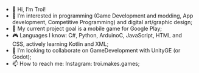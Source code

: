 - 👋 Hi, I’m Troi!
- 👀 I’m interested in programming (Game Development and modding, App development, Competitive Programming) and digital art/graphic design;
- 🌱 My current project goal is a mobile game for Google Play;
- 🎮 Languages I know: C#, Python, ArduinoC, JavaScript, HTML and CSS, actively learning Kotlin and XML;
- 💞️ I’m looking to collaborate on GameDevelopment with UnityGE (or Godot);
- 📫 How to reach me: Instagram: troi.makes.games;

<!-- <div style="display: flex;">
    <img src="Pictures/RektItLogo%5FOneD%5F700.png" alt="RektIt Logo" width="200"/>
    <img src="Pictures/BTStemLogo%5F700.png" alt="BTStem Logo" width="200"/>
    <img src="Pictures/CanvasChaosLogo%5F700.png" alt="CanvasChaos Logo" width="200"/>
</div> -->

<!-- WORKS BUT ONLY SHOWS PUBLIC REPOS, THEREFORE ITS TURNED OFF UNTIL I SET SOMETHING OTHER THAN PYTHON TO PUBLIC -->
<!-- [![Top Langs](https://github-readme-stats.vercel.app/api/top-langs/?username=TroiGDev&layout=compact)](https://github.com/anuraghazra/github-readme-stats) -->
